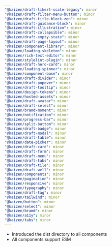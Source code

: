 ```yaml
---
"@kaizen/draft-likert-scale-legacy": minor
"@kaizen/draft-filter-menu-button": minor
"@kaizen/draft-title-block-zen": minor
"@kaizen/draft-guidance-block": minor
"@kaizen/draft-illustration": minor
"@kaizen/draft-collapsible": minor
"@kaizen/draft-empty-state": minor
"@kaizen/draft-page-layout": minor
"@kaizen/component-library": minor
"@kaizen/loading-skeleton": minor
"@kaizen/rich-text-editor": minor
"@kaizen/stylelint-plugin": minor
"@kaizen/draft-hero-card": minor
"@kaizen/loading-spinner": minor
"@kaizen/component-base": minor
"@kaizen/draft-divider": minor
"@kaizen/draft-popover": minor
"@kaizen/draft-tooltip": minor
"@kaizen/design-tokens": minor
"@kaizen/hosted-assets": minor
"@kaizen/draft-avatar": minor
"@kaizen/draft-select": minor
"@kaizen/brand-moment": minor
"@kaizen/notification": minor
"@kaizen/progress-bar": minor
"@kaizen/split-button": minor
"@kaizen/draft-badge": minor
"@kaizen/draft-modal": minor
"@kaizen/draft-table": minor
"@kaizen/date-picker": minor
"@kaizen/draft-card": minor
"@kaizen/draft-form": minor
"@kaizen/draft-menu": minor
"@kaizen/draft-tabs": minor
"@kaizen/draft-tile": minor
"@kaizen/draft-well": minor
"@kaizen/components": minor
"@kaizen/pagination": minor
"@kaizen/responsive": minor
"@kaizen/typography": minor
"@kaizen/draft-tag": minor
"@kaizen/tailwind": minor
"@kaizen/button": minor
"@kaizen/select": minor
"@kaizen/brand": minor
"@kaizen/a11y": minor
"@kaizen/tabs": minor
---
```


* Introduced the dist directory to all components
* All components support ESM
